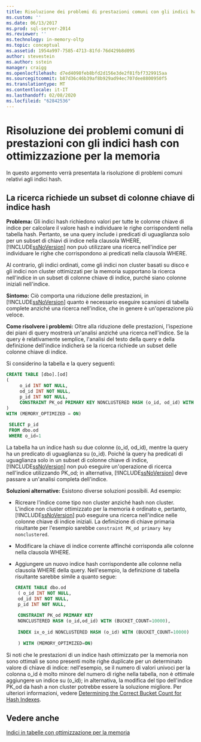 ```yaml
---
title: Risoluzione dei problemi di prestazioni comuni con gli indici hash ottimizzati per la memoria | Microsoft Docs
ms.custom: ''
ms.date: 06/13/2017
ms.prod: sql-server-2014
ms.reviewer: ''
ms.technology: in-memory-oltp
ms.topic: conceptual
ms.assetid: 1954a997-7585-4713-81fd-76d429b8d095
author: stevestein
ms.author: sstein
manager: craigg
ms.openlocfilehash: d7ed4098feb8bfd2d156e3de2f81fbf7329915aa
ms.sourcegitcommit: b87d36c46b39af8b929ad94ec707dee8800950f5
ms.translationtype: MT
ms.contentlocale: it-IT
ms.lasthandoff: 02/08/2020
ms.locfileid: "62842536"
---
```

# <a name="troubleshooting-common-performance-problems-with-memory-optimized-hash-indexes"></a>Risoluzione dei problemi comuni di prestazioni con gli indici hash con ottimizzazione per la memoria
  In questo argomento verrà presentata la risoluzione di problemi comuni relativi agli indici hash.  
  
## <a name="search-requires-a-subset-of-hash-index-key-columns"></a>La ricerca richiede un subset di colonne chiave di indice hash  
 **Problema:** Gli indici hash richiedono valori per tutte le colonne chiave di indice per calcolare il valore hash e individuare le righe corrispondenti nella tabella hash. Pertanto, se una query include i predicati di uguaglianza solo per un subset di chiavi di indice nella clausola WHERE, [!INCLUDE[ssNoVersion](../includes/ssnoversion-md.md)] non può utilizzare una ricerca nell'indice per individuare le righe che corrispondono ai predicati nella clausola WHERE.  
  
 Al contrario, gli indici ordinati, come gli indici non cluster basati su disco e gli indici non cluster ottimizzati per la memoria supportano la ricerca nell'indice in un subset di colonne chiave di indice, purché siano colonne iniziali nell'indice.  
  
 **Sintomo:** Ciò comporta una riduzione delle prestazioni, in [!INCLUDE[ssNoVersion](../includes/ssnoversion-md.md)] quanto è necessario eseguire scansioni di tabella complete anziché una ricerca nell'indice, che in genere è un'operazione più veloce.  
  
 **Come risolvere i problemi:** Oltre alla riduzione delle prestazioni, l'ispezione dei piani di query mostrerà un'analisi anziché una ricerca nell'indice. Se la query è relativamente semplice, l'analisi del testo della query e della definizione dell'indice indicherà se la ricerca richiede un subset delle colonne chiave di indice.  
  
 Si considerino la tabella e la query seguenti:  
  
```sql  
CREATE TABLE [dbo].[od]  
(  
     o_id INT NOT NULL,  
     od_id INT NOT NULL,  
     p_id INT NOT NULL,  
     CONSTRAINT PK_od PRIMARY KEY NONCLUSTERED HASH (o_id, od_id) WITH (BUCKET_COUNT = 10000)  
)  
WITH (MEMORY_OPTIMIZED = ON)  
  
 SELECT p_id  
 FROM dbo.od  
 WHERE o_id=1  
```  
  
 La tabella ha un indice hash su due colonne (o_id, od_id), mentre la query ha un predicato di uguaglianza su (o_id). Poiché la query ha predicati di uguaglianza solo in un subset di colonne chiave di indice, [!INCLUDE[ssNoVersion](../includes/ssnoversion-md.md)] non può eseguire un'operazione di ricerca nell'indice utilizzando PK_od; in alternativa, [!INCLUDE[ssNoVersion](../includes/ssnoversion-md.md)] deve passare a un'analisi completa dell'indice.  
  
 **Soluzioni alternative:** Esistono diverse soluzioni possibili. Ad esempio:  
  
-   Ricreare l'indice come tipo non cluster anziché hash non cluster. L'indice non cluster ottimizzato per la memoria è ordinato e, pertanto, [!INCLUDE[ssNoVersion](../includes/ssnoversion-md.md)] può eseguire una ricerca nell'indice nelle colonne chiave di indice iniziali. La definizione di chiave primaria risultante per l'esempio sarebbe `constraint PK_od primary key nonclustered`.  
  
-   Modificare la chiave di indice corrente affinché corrisponda alle colonne nella clausola WHERE.  
  
-   Aggiungere un nuovo indice hash corrispondente alle colonne nella clausola WHERE della query. Nell'esempio, la definizione di tabella risultante sarebbe simile a quanto segue:  
  
    ```sql  
    CREATE TABLE dbo.od  
     ( o_id INT NOT NULL,  
     od_id INT NOT NULL,  
     p_id INT NOT NULL,  
  
     CONSTRAINT PK_od PRIMARY KEY   
     NONCLUSTERED HASH (o_id,od_id) WITH (BUCKET_COUNT=10000),  
  
     INDEX ix_o_id NONCLUSTERED HASH (o_id) WITH (BUCKET_COUNT=10000)  
  
     ) WITH (MEMORY_OPTIMIZED=ON)  
    ```  
  
 Si noti che le prestazioni di un indice hash ottimizzato per la memoria non sono ottimali se sono presenti molte righe duplicate per un determinato valore di chiave di indice: nell'esempio, se il numero di valori univoci per la colonna o_id è molto minore del numero di righe nella tabella, non è ottimale aggiungere un indice su (o_id); in alternativa, la modifica del tipo dell'indice PK_od da hash a non cluster potrebbe essere la soluzione migliore. Per ulteriori informazioni, vedere [Determining the Correct Bucket Count for Hash Indexes](../relational-databases/indexes/indexes.md).  
  
## <a name="see-also"></a>Vedere anche  
 [Indici in tabelle con ottimizzazione per la memoria](../relational-databases/in-memory-oltp/memory-optimized-tables.md)  
  
  

